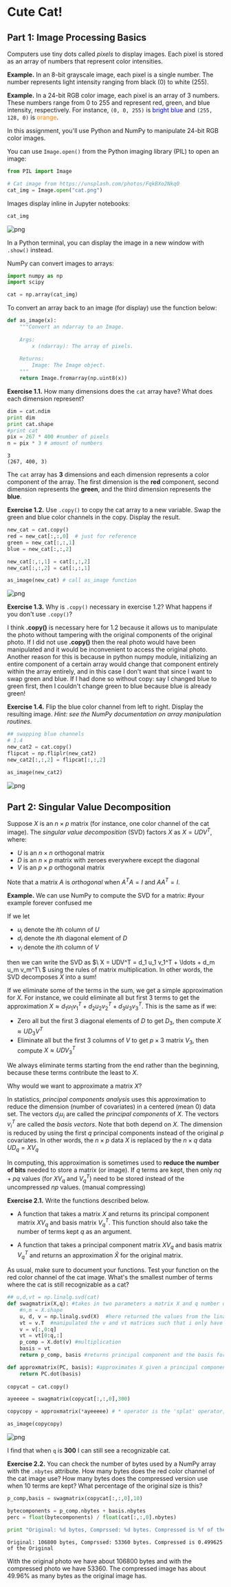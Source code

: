 
# Cute Cat!

## Part 1: Image Processing Basics

Computers use tiny dots called _pixels_ to display images. Each pixel is stored as an array of numbers that represent color intensities.

__Example.__ In an 8-bit grayscale image, each pixel is a single number. The number represents light intensity ranging from black (0) to white (255).

__Example.__ In a 24-bit RGB color image, each pixel is an array of 3 numbers. These numbers range from 0 to 255 and represent red, green, and blue intensity, respectively. For instance, `(0, 0, 255)` is <span style="color:#00F">bright blue</span> and `(255, 128, 0)` is <span style="color:#FF8000">orange</span>.

In this assignment, you'll use Python and NumPy to manipulate 24-bit RGB color images.

You can use `Image.open()` from the Python imaging library (PIL) to open an image:


```python
from PIL import Image

# Cat image from https://unsplash.com/photos/FqkBXo2Nkq0
cat_img = Image.open("cat.png")
```

Images display inline in Jupyter notebooks:


```python
cat_img
```




![png](output_3_0.png)



In a Python terminal, you can display the image in a new window with `.show()` instead.

NumPy can convert images to arrays:


```python
import numpy as np
import scipy

cat = np.array(cat_img)
```

To convert an array back to an image (for display) use the function below:


```python
def as_image(x):
    """Convert an ndarray to an Image.
    
    Args:
        x (ndarray): The array of pixels.
        
    Returns:
        Image: The Image object.
    """
    return Image.fromarray(np.uint8(x))
```

__Exercise 1.1.__ How many dimensions does the `cat` array have? What does each dimension represent?


```python
dim = cat.ndim
print dim
print cat.shape
#print cat
pix = 267 * 400 #number of pixels
n = pix * 3 # amount of numbers
```

    3
    (267, 400, 3)


 The `cat` array has __3__ dimensions and each dimension represents a color component of the array. The first dimension is the __red__ component, second dimension represents the __green__, and the third dimension represents the __blue__.

__Exercise 1.2.__ Use `.copy()` to copy the cat array to a new variable. Swap the green and blue color channels in the copy. Display the result.


```python
new_cat = cat.copy()
red = new_cat[:,:,0]  # just for reference
green = new_cat[:,:,1]
blue = new_cat[:,:,2]

new_cat[:,:,1] = cat[:,:,2]
new_cat[:,:,2] = cat[:,:,1]

as_image(new_cat) # call as_image function 


```




![png](output_12_0.png)



__Exercise 1.3.__ Why is `.copy()` necessary in exercise 1.2? What happens if you don't use `.copy()`?

I think __.copy()__ is necessary here for 1.2 because it allows us to manipulate the photo without tampering with the  original components of the original photo. If I did not use __.copy()__ then the real photo would have been manipulated and it would be inconvenient to access the original photo. Another reason for this is because in python numpy module, initializing an entire component of a certain array would change that component entirely within the array entirely, and in this case I don't want that since I want to swap green and blue. If I had done so without copy: say I changed blue to green first, then I couldn't change green to blue because blue is already green!

__Exercise 1.4.__ Flip the blue color channel from left to right. Display the resulting image. _Hint: see the NumPy documentation on array manipulation routines._


```python
## swapping blue channels
# 1.4
new_cat2 = cat.copy()
flipcat = np.fliplr(new_cat2)
new_cat2[:,:,2] = flipcat[:,:,2]

as_image(new_cat2)
```




![png](output_16_0.png)



## Part 2: Singular Value Decomposition

Suppose $X$ is an $n \times p$ matrix (for instance, one color channel of the cat image). The _singular value decomposition_ (SVD) factors $X$ as $X = UD V^T$, where:

* $U$ is an $n \times n$ orthogonal matrix
* $D$ is an $n \times p$ matrix with zeroes everywhere except the diagonal
* $V$ is an $p \times p$ orthogonal matrix

Note that a matrix $A$ is _orthogonal_ when $A^T A = I$ and $AA^T = I$.

__Example.__ We can use NumPy to compute the SVD for a matrix: #your example forever confused me


If we let

* $u_i$ denote the $i$th column of $U$
* $d_i$ denote the $i$th diagonal element of $D$
* $v_i$ denote the $i$th column of $V$

then we can write the SVD as $\ X = UDV^T = d_1 u_1 v_1^T + \ldots + d_m u_m v_m^T\ $ using the rules of matrix multiplication. In other words, the SVD decomposes $X$ into a sum!

If we eliminate some of the terms in the sum, we get a simple approximation for $X$. For instance, we could eliminate all but first 3 terms to get the approximation $X \approx d_1 u_1 v_1^T + d_2 u_2 v_2^T + d_3 u_3 v_3^T$. This is the same as if we:


* Zero all but the first 3 diagonal elements of $D$ to get $D_3$, then compute $X \approx UD_3V^T$
* Eliminate all but the first 3 columns of $V$ to get $p \times 3$ matrix $V_3$, then compute $X \approx UDV_3^T$

We always eliminate terms starting from the end rather than the beginning, because these terms contribute the least to $X$.

Why would we want to approximate a matrix $X$?

In statistics, _principal components analysis_ uses this approximation to reduce the dimension (number of covariates) in a  centered (mean 0) data set. The vectors $d_i u_i$ are called the _principal components_ of $X$. The vectors $v_i^T$ are called the _basis vectors_. Note that both depend on $X$. The dimension is reduced by using the first $q$ principal components instead of the original $p$ covariates. In other words, the $n \times p$ data $X$ is replaced by the $n \times q$ data $UD_q = XV_q$

In computing, this approximation is sometimes used to __reduce the number of bits__ needed to store a matrix (or image). If $q$ terms are kept, then only $nq + pq$ values (for $XV_q$ and $V_q^T$) need to be stored instead of the uncompressed $np$ values. (manual compressing)

__Exercise 2.1.__ Write the functions described below.

* A function that takes a matrix $X$ and returns its principal component matrix $XV_q$ and basis matrix $V_q^T$. This function should also take the number of terms kept $q$ as an argument.

* A function that takes a principal component matrix $XV_q$ and basis matrix $V_q^T$ and returns an approximation $\hat{X}$ for the original matrix.

As usual, make sure to document your functions. Test your function on the red color channel of the cat image. What's the smallest number of terms where the cat is still recognizable as a cat?


```python
## u,d,vt = np.linalg.svd(cat)
def swagmatrix(X,q): #takes in two parameters a matrix X and q number of kept terms for the v and v transpose
    #n,m = X.shape
    u, d, v = np.linalg.svd(X)  #here returned the values from the linalg.svd in numpy
    vt = v.T  #manipulated the v and vt matrices such that i only have q terms
    v = v[:,0:q]
    vt = vt[0:q,:]
    p_comp = X.dot(v) #multiplication
    basis = vt 
    return p_comp, basis #returns principal component and the basis for X 

def approxmatrix(PC, basis): #approximates X given a principal component and  a basis
    return PC.dot(basis)
    
copycat = cat.copy()

ayeeeee = swagmatrix(copycat[:,:,0],300)

copycopy = approxmatrix(*ayeeeee) # * operator is the 'splat' operator, can put tuple of parameters into specific function 

as_image(copycopy)
```




![png](output_19_0.png)



I find that when `q` is __300__ I can still see a recognizable cat. 

__Exercise 2.2.__ You can check the number of bytes used by a NumPy array with the `.nbytes` attribute. How many bytes does the red color channel of the cat image use? How many bytes does the compressed version use when 10 terms are kept? What percentage of the original size is this?


```python
p_comp,basis = swagmatrix(copycat[:,:,0],10)

bytecomponents = p_comp.nbytes + basis.nbytes
perc = float(bytecomponents) / float(cat[:,:,0].nbytes)

print "Original: %d bytes, Comprssed: %d bytes. Compressed is %f of the Original " % (cat[:,:,0].nbytes, bytecomponents, perc)

```

    Original: 106800 bytes, Comprssed: 53360 bytes. Compressed is 0.499625 of the Original 


With the original photo we have about 106800 bytes and with the compressed photo we have 53360. The compressed image has about 49.96% as many bytes as the original image has.
